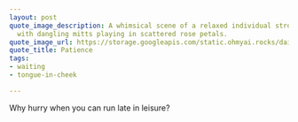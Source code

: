 ```yaml
---
layout: post
quote_image_description: A whimsical scene of a relaxed individual strolling along
  with dangling mitts playing in scattered rose petals.
quote_image_url: https://storage.googleapis.com/static.ohmyai.rocks/daily/2024-04-26.jpg
quote_title: Patience
tags:
- waiting
- tongue-in-cheek

---
```


Why hurry when you can run late in leisure?